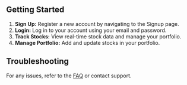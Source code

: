 ## Getting Started

1. **Sign Up:** Register a new account by navigating to the Signup page.
2. **Login:** Log in to your account using your email and password.
3. **Track Stocks:** View real-time stock data and manage your portfolio.
4. **Manage Portfolio:** Add and update stocks in your portfolio.

## Troubleshooting

For any issues, refer to the [FAQ](FAQ.md) or contact support.
